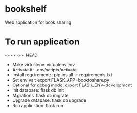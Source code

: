 # bookshelf
Web application for book sharing

# To run application
<<<<<<< HEAD
- Make virtualenv: virtualenv env
- Activate it: . env/scripts/activate
- Install requirements: pip install -r requirements.txt
- Set env var: export FLASK_APP=booktoshare.py
- Optional for debug mode: export FLASK_ENV=development
- Init database: flask db init
- Migrations: flask db migrate
- Upgrade database: flask db upgrade
- Run application: flask run

